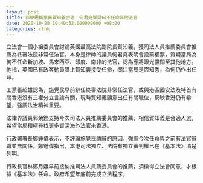 ```yaml
---
layout: post
title: 郭榮鏗稱推薦賀知義合適　何君堯質疑何不任命其他法官
date: 2020-10-28 10:40:52.000000000 +08:00
categories: rthk
---
```


立法會一個小組委員會討論英國最高法院副院長賀知義，獲司法人員推薦委員會推薦為終審法院非常任法官。本身是律師的議員何君堯表明會投棄權票，質疑當局為何不任命新加坡、馬來西亞、印度、南非的法官，認為應將眼光擴闊至其他地方。他指，英國已有政客動員阻止賀知義接受任命，關注當局是否知悉，為何仍作出任命。

工黨張超雄認為，施覺民早前辭任終審法院非常任法官，或與港區國安法及特首有關香港沒有三權分立言論有關，現時賀知義願意出任有關職位，反映香港仍有希望，強調法治精神重要。

法律界議員郭榮鏗支持今次司法人員推薦委員會的推薦，相信賀知義是合適人選，希望當局積極尋找更多資深海外法官來香港。

行政署署長鄭鍾偉表示，不評論施覺民請辭的原因，強調今次任命與之前有法官辭職並無關係。鄭鍾偉指出，本港司法獨立、法院有獨立審判權已在《基本法》清楚列明。

行政長官林鄭月娥早前接納推司法人員薦委員會的推薦，須徵得立法會同意，才根據《基本法》任命。政府希望年底前完成立法程序。
